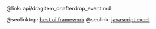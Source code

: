 @link: api/dragitem_onafterdrop_event.md

@seolinktop: [best ui framework](https://webix.com)
@seolink: [javascript excel](https://webix.com/widget/excel_viewer/)